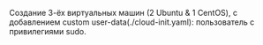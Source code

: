 Создание 3-ёх виртуальных машин (2 Ubuntu & 1 CentOS), с добавлением custom user-data(./cloud-init.yaml): пользователь с привилегиями sudo.  

